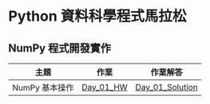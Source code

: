 # Python 資料科學程式馬拉松

## NumPy 程式開發實作

| 主題 | 作業 | 作業解答 | 
| ---------- | :-----------: | :-----------: | 
| NumPy 基本操作 | [Day_01_HW](https://github.com/YenLinWu/DataScienceMarathon/blob/main/Homework/Day_01_HW.ipynb) | [Day_01_Solution](https://github.com/YenLinWu/DataScienceMarathon/blob/main/Solution/Day_01_Solution.ipynb) |


